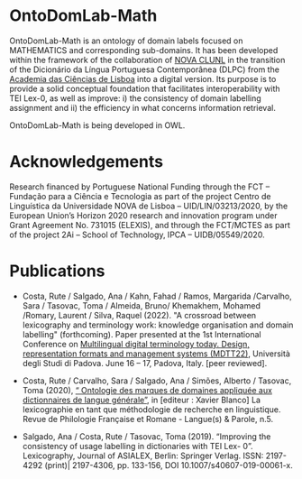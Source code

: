 # OntoDomLab-Math
OntoDomLab-Math is an ontology of domain labels focused on MATHEMATICS and corresponding sub-domains. It has been developed within the framework of the 
collaboration of [NOVA CLUNL](https://clunl.fcsh.unl.pt) in the transition of the Dicionário da Língua Portuguesa 
Contemporânea (DLPC) from the [Academia das Ciências de Lisboa](http://www.acad-ciencias.pt/) into a digital version. 
Its purpose is to provide a solid conceptual foundation that facilitates interoperability with TEI Lex-0, as well as improve: 
i) the consistency of domain labelling assignment and ii) the efficiency in what concerns information retrieval.

OntoDomLab-Math is being developed in OWL.

# Acknowledgements
Research financed by Portuguese National Funding through the FCT – Fundação para a Ciência e Tecnologia as part of the 
project Centro de Linguística da Universidade NOVA de Lisboa – UID/LIN/03213/2020, by the European Union’s Horizon 2020 
research and innovation program under Grant Agreement No. 731015 (ELEXIS), and through the FCT/MCTES as part of the 
project 2Ai – School of Technology, IPCA – UIDB/05549/2020.

# Publications

- Costa, Rute / Salgado, Ana / Kahn, Fahad / Ramos, Margarida /Carvalho, Sara / Tasovac, Toma / Almeida, Bruno/ Khemakhem, Mohamed /Romary, Laurent / Silva, Raquel (2022). "A crossroad between lexicography and terminology work: knowledge organisation and domain labelling" (forthcoming).
Paper presented at the 1st International Conference on [Multilingual digital terminology today. Design, representation formats and management systems (MDTT22)](http://www.maldura.unipd.it/digital-terminology/en/), Università degli Studi di Padova. June 16 – 17, Padova, Italy. [peer reviewed]. 

- Costa, Rute / Carvalho, Sara / Salgado, Ana / Simões, Alberto / Tasovac, Toma (2020), [“ Ontologie des marques de domaines 
appliquée aux dictionnaires de langue générale”](https://www.calameo.com/read/0038662368a28c0171ff4), in [editeur : Xavier Blanco] La lexicographie en tant que méthodologie de 
recherche en linguistique. Revue de Philologie Française et Romane - Langue(s) & Parole, n.5.

- Salgado, Ana / Costa, Rute / Tasovac, Toma (2019). “Improving the consistency of usage labelling in dictionaries with TEI Lex-
0”. Lexicography, Journal of ASIALEX, Berlin: Springer Verlag. ISSN: 2197-4292 (print)| 2197-4306, pp. 133-156, DOI 
10.1007/s40607-019-00061-x.
